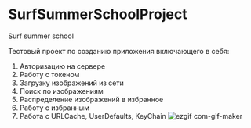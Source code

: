 # SurfSummerSchoolProject
Surf summer school

Тестовый проект по созданию приложения включающего в себя:
1) Авторизацию на сервере
2) Работу с токеном
3) Загрузку изображений из сети
4) Поиск по изображениям
5) Распределение изображений в избранное
6) Работу с избранным
7) Работа с URLCache, UserDefaults, KeyChain
![ezgif com-gif-maker](https://user-images.githubusercontent.com/21178207/185805170-cc80a6fa-9923-4ee5-9f83-41bf6ed92367.gif)

